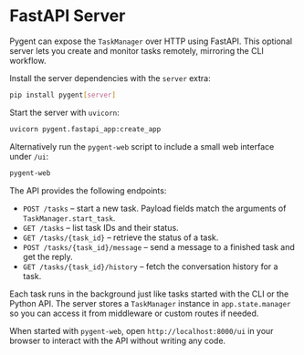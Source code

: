 # FastAPI Server

Pygent can expose the `TaskManager` over HTTP using FastAPI. This optional server lets you create and monitor tasks remotely, mirroring the CLI workflow.

Install the server dependencies with the `server` extra:

```bash
pip install pygent[server]
```

Start the server with `uvicorn`:

```bash
uvicorn pygent.fastapi_app:create_app
```

Alternatively run the `pygent-web` script to include a small web interface under
`/ui`:

```bash
pygent-web
```

The API provides the following endpoints:

* `POST /tasks` – start a new task. Payload fields match the arguments of `TaskManager.start_task`.
* `GET /tasks` – list task IDs and their status.
* `GET /tasks/{task_id}` – retrieve the status of a task.
* `POST /tasks/{task_id}/message` – send a message to a finished task and get the reply.
* `GET /tasks/{task_id}/history` – fetch the conversation history for a task.

Each task runs in the background just like tasks started with the CLI or the Python API. The server stores a `TaskManager` instance in `app.state.manager` so you can access it from middleware or custom routes if needed.

When started with `pygent-web`, open `http://localhost:8000/ui` in your browser
to interact with the API without writing any code.
